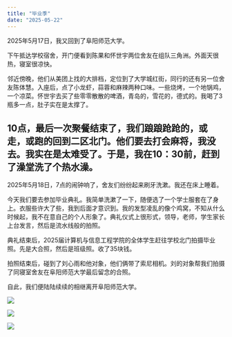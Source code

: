 ```yaml
---
title: "毕业季"
date: "2025-05-22"
---
```


2025年5月17日，我又回到了阜阳师范大学。

下午抵达学校宿舍，开门便看到陈果和怀世宇两位舍友在组队三角洲。外面天很热，寝室很凉快。

邻近傍晚，他们从美团上找的大排档，定位到了大学城红街，同行的还有另一位舍友陈体慧。入座后，点了小龙虾，蒜蓉和麻辣两种口味。一些烧烤，一个地锅鸡，一个凉菜。怀世宇去买了些零零散散的啤酒，青岛的，雪花的，德式的。我喝了3瓶多一点，肚子实在是太撑了。

10点，最后一次聚餐结束了，我们踉踉跄跄的，或走，或跑的回到二区北门。他们要去打会麻将，我没去。我实在是太难受了。于是，我在10：30前，赶到了澡堂洗了个热水澡。
---


2025年5月18日，7点的闹钟响了，舍友们纷纷起来刷牙洗漱。我还在床上睡着。

今天我们要去参加毕业典礼。我简单洗漱了一下，随便选了一个学士服套在了身上。衣服些许大了些，我到后面才意识到。我的发型凌乱的像个鸡窝，不知从什么时候起，我不在意自己的个人形象了。典礼仪式上很形式，领导，老师，学生家长上台发言，然后是流水线般的拍照。

典礼结束后，2025届计算机与信息工程学院的全体学生赶往学校北门拍摄毕业照。先是大合照，然后是班级照。收了35块钱。

拍照结束后，碰到了刘心雨和他对象，他们俩带了索尼相机。刘的对象帮我们拍摄了同寝室舍友在阜阳师范大学最后留念的合照。

自此，我们便陆陆续续的相继离开阜阳师范大学。

![](/images/mmexport1747896963571.jpg)

![](/images/mmexport1747896999008.jpg)

![](/images/mmexport1747897063424.jpg)